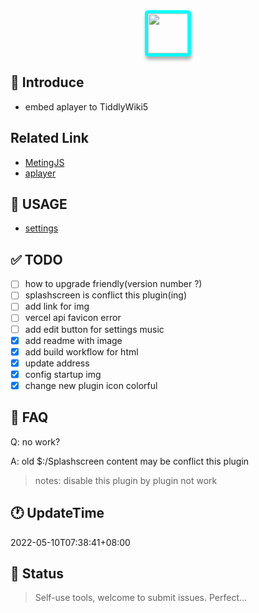<div style="text-align: center;">
<img src="https://cdn.jsdelivr.net/gh/oeyoews/img/music-notes.png" style="border-radius: 5px; border: 5px solid cyan; box-shadow: 1px 5px 5px #0000004d;width:64px;" />
</div>


## 👤 Introduce

* embed aplayer to TiddlyWiki5

## Related Link

* [MetingJS](https://github.com/metowolf/MetingJS)
* [aplayer](https://github.com/DIYgod/APlayer)

## 📑 USAGE

* [settings](https://twms.vercel.app/#%24%3A%2Fplugins%2Foeyoews%2FTwm%2Fsettings)

## ✅ TODO

* [ ] how to upgrade friendly(version number ?)
* [ ] splashscreen is conflict this plugin(ing)
* [ ] add link for img
* [ ] vercel api favicon error
* [ ] add edit button for settings music
* [x] add readme with image
* [x] add build workflow for html
* [x] update address
* [x] config startup img
* [x] change new plugin icon colorful

## 🎤 FAQ

Q: no work?

A: old $:/Splashscreen content may be conflict this plugin

> notes: disable this plugin by plugin not work


## 🕐 UpdateTime

2022-05-10T07:38:41+08:00

## 🍰 Status

> Self-use tools, welcome to submit issues. Perfect...
